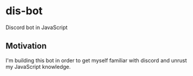 # dis-bot
Discord bot in JavaScript

## Motivation
I'm building this bot in order to get myself familiar with discord and
unrust my JavaScript knowledge.
